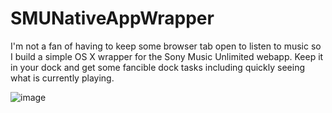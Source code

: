 SMUNativeAppWrapper
===================

I'm not a fan of having to keep some browser tab open to listen to music so I build a simple OS X wrapper for the Sony Music Unlimited webapp. Keep it in your dock and get some fancible dock tasks including quickly seeing what is currently playing.


![image](http://dev.blakerdesign.com/misc/img/smuwrapper-docktasks.png?v=1)
